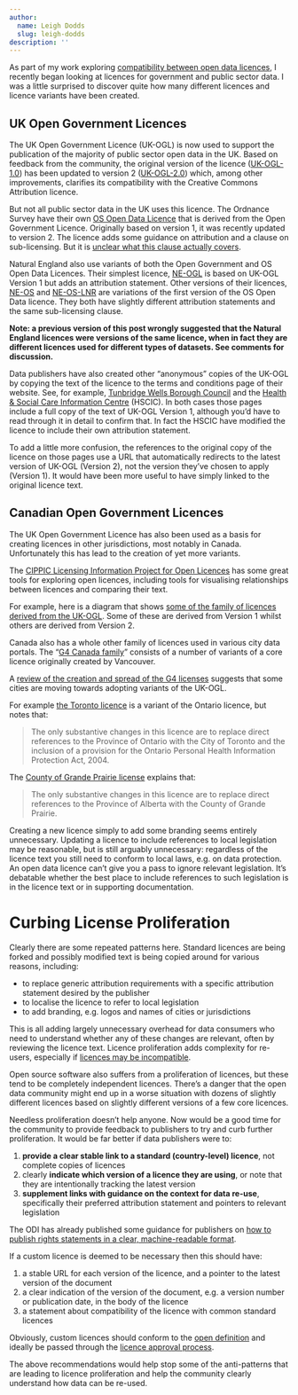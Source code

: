```yaml
---
author:
  name: Leigh Dodds
  slug: leigh-dodds
description: ''
---
```


<p>As part of my work exploring <a rel="external" href="http://theodi.org/blog/exploring-compatibility-between-data-licences">compatibility between open data licences</a>, I recently began looking at licences for government and public sector data. I was a little surprised to discover quite how many different licences and licence variants have been created.</p>

<h2>UK Open Government Licences</h2>

<p>The UK Open Government Licence (UK-OGL) is now used to support the publication of the majority of public sector open data in the UK. Based on feedback from the community, the original version of the licence (<a rel="external" href="http://www.nationalarchives.gov.uk/doc/open-government-licence/version/1/">UK-OGL-1.0</a>) has been updated to version 2 (<a rel="external" href="http://www.nationalarchives.gov.uk/doc/open-government-licence/version/2/">UK-OGL-2.0</a>) which, among other improvements, clarifies its compatibility with the Creative Commons Attribution licence.</p>

<p>But not all public sector data in the UK uses this licence. The Ordnance Survey have their own <a rel="external" href="https://www.ordnancesurvey.co.uk/docs/licences/os-opendata-licence.pdf">OS Open Data Licence</a> that is derived from the Open Government Licence. Originally based on version 1, it was recently updated to version 2. The licence adds some guidance on attribution and a clause on sub-licensing. But it is <a rel="external" href="http://lists.okfn.org/pipermail/od-discuss/2013-July/000549.html">unclear what this clause actually covers</a>.</p>

<p>Natural England also use variants of both the Open Government and OS Open Data Licences. Their simplest licence, <a rel="external" href="http://www.naturalengland.org.uk/Images/open-government-licence-NE_tcm6-30744.pdf">NE-OGL</a> is based on UK-OGL Version 1 but adds an attribution statement. Other versions of their licences, <a rel="external" href="http://www.naturalengland.org.uk/Images/licence-ne-os-lnr_tcm6-33088.pdf">NE-OS</a> and <a rel="external" href="http://www.naturalengland.org.uk/Images/open-government-licence-NE-OS_tcm6-30743.pdf">NE-OS-LNR</a> are variations of the first version of the OS Open Data licence. They both have slightly different attribution statements and the same sub-licensing clause.</p>

<p><strong>Note: a previous version of this post wrongly suggested that the Natural England licences were versions of the same licence, when in fact they are different licences used for different types of datasets. See comments for discussion.</strong></p>

<p>Data publishers have also created other &ldquo;anonymous&rdquo; copies of the UK-OGL by copying the text of the licence to the terms and conditions page of their website. See, for example, <a rel="external" href="http://tunbridgewellsmuseum.info/default.aspx?page=4370">Tunbridge Wells Borough Council</a> and the <a rel="external" href="http://www.hscic.gov.uk/terms-and-conditions">Health &amp; Social Care Information Centre</a> (HSCIC). In both cases those pages include a full copy of the text of UK-OGL Version 1, although you&rsquo;d have to read through it in detail to confirm that. In fact the HSCIC have modified the licence to include their own attribution statement. </p>

<p>To add a little more confusion, the references to the original copy of the licence on those pages use a URL that automatically redirects to the latest version of UK-OGL (Version 2), not the version they&rsquo;ve chosen to apply (Version 1). It would have been more useful to have simply linked to the original licence text.</p>

<h2>Canadian Open Government Licences</h2>

<p>The UK Open Government Licence has also been used as a basis for creating licences in other jurisdictions, most notably in Canada. Unfortunately this has lead to the creation of yet more variants. </p>

<p>The <a rel="external" href="http://clipol.org/">CIPPIC Licensing Information Project for Open Licences</a> has some great tools for exploring open licences, including tools for visualising relationships between licences and comparing their text. </p>

<p>For example, here is a diagram that shows <a rel="external" href="http://clipol.org/licences/94?tab=licence_comparison">some of the family of licences derived from the UK-OGL</a>. Some of these are derived from Version 1 whilst others are derived from Version 2. </p>

<p>Canada also has a whole other family of licences used in various city data portals. The &ldquo;<a rel="external" href="http://clipol.org/licences/16?tab=licence_comparison">G4 Canada family</a>&rdquo; consists of a number of variants of a core licence originally created by Vancouver.</p>

<p>A <a rel="external" href="http://blog.opennorth.ca/2012/09/19/lessons-from-represent-licenses/">review of the creation and spread of the G4 licenses</a> suggests that some cities are moving towards adopting variants of the UK-OGL.</p>

<p>For example <a rel="external" href="https://www1.toronto.ca/wps/portal/contentonly?vgnextoid=4a37e03bb8d1e310VgnVCM10000071d60f89RCRD0">the Toronto licence</a> is a variant of the Ontario licence, but notes that:</p>

<blockquote>
  <p>The only substantive changes in this licence are to replace direct references to the Province of Ontario with the City of Toronto and the inclusion of a provision for the Ontario Personal Health Information Protection Act, 2004.</p>
</blockquote>

<p>The <a rel="external" href="http://www.countygp.ab.ca/EN/main/community/maps-gis/open-data/open-data-licence.html">County of Grande Prairie license</a> explains that:</p>

<blockquote>
  <p>The only substantive changes in this licence are to replace direct references to the Province of Alberta with the County of Grande Prairie.</p>
</blockquote>

<p>Creating a new licence simply to add some branding seems entirely unnecessary. Updating a licence to include references to local legislation may be reasonable, but is still arguably unnecessary: regardless of the licence text you still need to conform to local laws, e.g. on data protection. An open data licence can&rsquo;t give you a pass to ignore relevant legislation. It&rsquo;s debatable whether the best place to include references to such legislation is in the licence text or in supporting documentation.</p>

<h1>Curbing License Proliferation</h1>

<p>Clearly there are some repeated patterns here. Standard licences are being forked and possibly modified text is being copied around for various reasons, including:</p>

<ul>
  <li>to replace generic attribution requirements with a specific attribution statement desired by the publisher</li>
  <li>to localise the licence to refer to local legislation</li>
  <li>to add branding, e.g. logos and names of cities or jurisdictions</li>
</ul>

<p>This is all adding largely unnecessary overhead for data consumers who need to understand whether any of these changes are relevant, often by reviewing the licence text. Licence proliferation adds complexity for re-users, especially if <a rel="external" href="https://github.com/theodi/open-data-licensing/blob/master/guides/licence-compatibility.md">licences may be incompatible</a>. </p>

<p>Open source software also suffers from a proliferation of licences, but these tend to be completely independent licences. There&rsquo;s a danger that the open data community might end up in a worse situation with dozens of slightly different licences based on slightly different versions of a few core licences. </p>

<p>Needless proliferation doesn&rsquo;t help anyone. Now would be a good time for the community to provide feedback to publishers to try and curb further proliferation. It would be far better if data publishers were to:</p>

<ol>
  <li><strong>provide a clear stable link to a standard (country-level) licence</strong>, not complete copies of licences</li>
  <li>clearly <strong>indicate which version of a licence they are using</strong>, or note that they are intentionally tracking the latest version</li>
  <li><strong>supplement links with guidance on the context for data re-use</strong>, specifically their preferred attribution statement and pointers to relevant legislation</li>
</ol>

<p>The ODI has already published some guidance for publishers on <a rel="external" href="https://github.com/theodi/open-data-licensing/blob/master/guides/publisher-guide.md">how to publish rights statements in a clear, machine-readable format</a>. </p>

<p>If a custom licence is deemed to be necessary then this should have:</p>

<ol>
  <li>a stable URL for each version of the licence, and a pointer to the latest version of the document</li>
  <li>a clear indication of the version of the document, e.g. a version number or publication date, in the body of the licence</li>
  <li>a statement about compatibility of the licence with common standard licences</li>
</ol>

<p>Obviously, custom licences should conform to the <a rel="external" href="http://opendefinition.org/okd/">open definition</a> and ideally be passed through the <a rel="external" href="http://opendefinition.org/licenses/process/">licence approval process</a>.</p>

<p>The above recommendations would help stop some of the anti-patterns that are leading to licence proliferation and help the community clearly understand how data can be re-used.</p>
